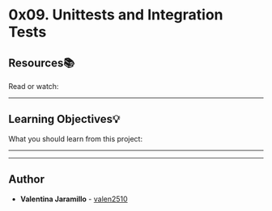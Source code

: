 # 0x09. Unittests and Integration Tests


## Resources:books:
Read or watch:

---
## Learning Objectives:bulb:
What you should learn from this project:

---
---

## Author
-   **Valentina Jaramillo** - [valen2510](https://github.com/valen2510)
